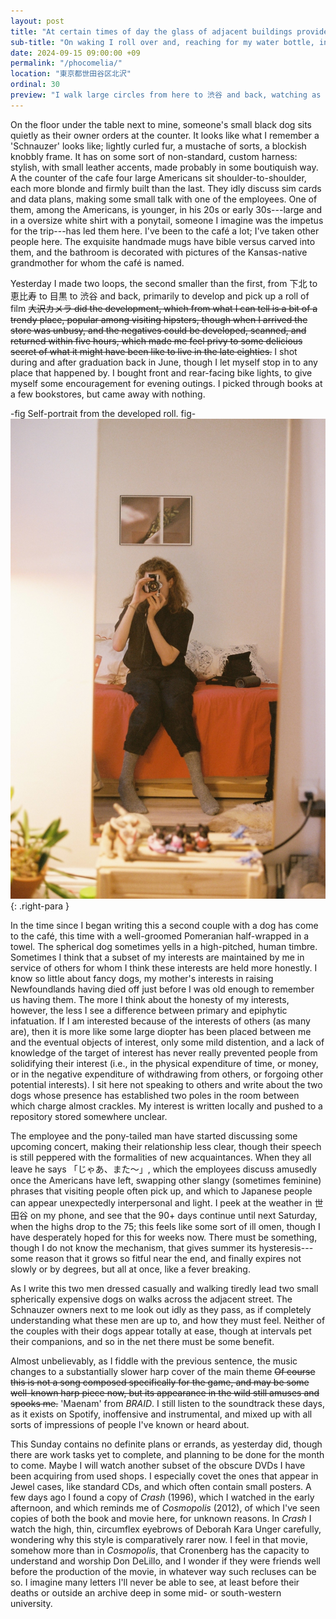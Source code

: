 ```yaml
---
layout: post
title: "At certain times of day the glass of adjacent buildings provides strange sunlight at improper angles."
sub-title: "On waking I roll over and, reaching for my water bottle, inches from my head, standing on the floor, drain half of it."
date: 2024-09-15 09:00:00 +09
permalink: "/phocomelia/"
location: "東京都世田谷区北沢"
ordinal: 30
preview: "I walk large circles from here to 渋谷 and back, watching as the trains move from elevated tracks to level crossing to underground. Narrow tall expensive homes tuck into steep lots carved from retaining walls."
---
```


On the floor under the table next to mine, someone's small black dog sits quietly as their owner orders at the counter. It looks like what I remember a 'Schnauzer' looks like; lightly curled fur, a mustache of sorts, a blockish knobbly frame. It has on some sort of non-standard, custom harness: stylish, with small leather accents, made probably in some boutiquish way. A the counter of the cafe four large Americans sit shoulder-to-shoulder, each more blonde and firmly built than the last. They idly discuss sim cards and data plans, making some small talk with one of the employees. One of them, among the Americans, is younger, in his 20s or early 30s---large and in a oversize white shirt with a ponytail, someone I imagine was the impetus for the trip---has led them here. I've been to the café a lot; I've taken other people here. The exquisite handmade mugs have bible versus carved into them, and the bathroom is decorated with pictures of the Kansas-native grandmother for whom the café is named.

Yesterday I made two loops, the second smaller than the first, from 下北 to 恵比寿 to 目黒 to 渋谷 and back, primarily to develop and pick up a roll of film ~~大沢カメラ did the development, which from what I can tell is a bit of a trendy place, popular among visiting hipsters, though when I arrived the store was unbusy, and the negatives could be developed, scanned, and returned within five hours, which made me feel privy to some delicious secret of what it might have been like to live in the late eighties.~~ I shot during and after graduation back in June, though I let myself stop in to any place that happened by. I bought front and rear-facing bike lights, to give myself some encouragement for evening outings. I picked through books at a few bookstores, but came away with nothing.

-fig Self-portrait from the developed roll. fig- <img src="/assets/img/sp.jpeg">
{: .right-para }

In the time since I began writing this a second couple with a dog has come to the café, this time with a well-groomed Pomeranian half-wrapped in a towel. The spherical dog sometimes yells in a high-pitched, human timbre. Sometimes I think that a subset of my interests are maintained by me in service of others for whom I think these interests are held more honestly. I know so little about fancy dogs, my mother's interests in raising Newfoundlands having died off just before I was old enough to remember us having them. The more I think about the honesty of my interests, however, the less I see a difference between primary and epiphytic infatuation. If I am interested because of the interests of others (as many are), then it is more like some large diopter has been placed between me and the eventual objects of interest, only some mild distention, and a lack of knowledge of the target of interest has never really prevented people from solidifying their interest (i.e., in the physical expenditure of time, or money, or in the negative expenditure of withdrawing from others, or forgoing other potential interests). I sit here not speaking to others and write about the two dogs whose presence has established two poles in the room between which charge almost crackles. My interest is written locally and pushed to a repository stored somewhere unclear.

The employee and the pony-tailed man have started discussing some upcoming concert, making their relationship less clear, though their speech is still peppered with the formalities of new acquaintances. When they all leave he says 「じゃあ、また〜」, which the employees discuss amusedly once the Americans have left, swapping other slangy (sometimes feminine) phrases that visiting people often pick up, and which to Japanese people can appear unexpectedly interpersonal and light. I peek at the weather in 世田谷 on my phone, and see that the 90+ days continue until next Saturday, when the highs drop to the 75; this feels like some sort of ill omen, though I have desperately hoped for this for weeks now. There must be something, though I do not know the mechanism, that gives summer its hysteresis---some reason that it grows so fitful near the end, and finally expires not slowly or by degrees, but all at once, like a fever breaking.

As I write this two men dressed casually and walking tiredly lead two small spherically expensive dogs on walks across the adjacent street. The Schnauzer owners next to me look out idly as they pass, as if completely understanding what these men are up to, and how they must feel. Neither of the couples with their dogs appear totally at ease, though at intervals pet their companions, and so in the net there must be some benefit.

Almost unbelievably, as I fiddle with the previous sentence, the music changes to a substantially slower harp cover of the main theme ~~Of course this is not a song composed specifically for the game, and may be some well-known harp piece now, but its appearance in the wild still amuses and spooks me.~~ 'Maenam' from *BRAID*. I still listen to the soundtrack these days, as it exists on Spotify, inoffensive and instrumental, and mixed up with all sorts of impressions of people I've known or heard about.

This Sunday contains no definite plans or errands, as yesterday did, though there are work tasks yet to complete, and planning to be done for the month to come. Maybe I will watch another subset of the obscure DVDs I have been acquiring from used shops. I especially covet the ones that appear in Jewel cases, like standard CDs, and which often contain small posters. A few days ago I found a copy of *Crash* (1996), which I watched in the early afternoon, and which reminds me of *Cosmopolis* (2012), of which I've seen copies of both the book and movie here, for unknown reasons. In *Crash* I watch the high, thin, circumflex eyebrows of Deborah Kara Unger carefully, wondering why this style is comparatively rarer now. I feel in that movie, somehow more than in *Cosmopolis*, that Cronenberg has the capacity to understand and worship Don DeLillo, and I wonder if they were friends well before the production of the movie, in whatever way such recluses can be so. I imagine many letters I'll never be able to see, at least before their deaths or outside an archive deep in some mid- or south-western university.
